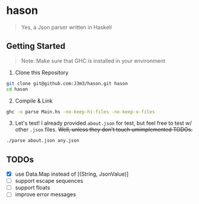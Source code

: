 # hason

> Yes, a Json parser written in Haskell

## Getting Started

> Note: Make sure that GHC is installed in your environment

1. Clone this Repository

```bash
git clone git@github.com:J3m3/hason.git hason
cd hason
```

2. Compile & Link

```bash
ghc -o parse Main.hs -no-keep-hi-files -no-keep-o-files
```

3. Let's test! I already provided `about.json` for test, but feel free to test w/ other `.json` files. ~~Well, unless they don't touch umimplemented TODOs.~~

```bash
./parse about.json any.json
```

## TODOs

- [x] use Data.Map instead of [(String, JsonValue)]
- [ ] support escape sequences
- [ ] support floats
- [ ] improve error messages
